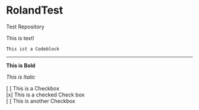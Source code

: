 RolandTest
==========

Test Repository

This is text!

```This ist a Codeblock```

------

__This is Bold__

_This is Italic_

[ ] This is a Checkbox   
[x] This is a checked Check box  
[ ] This is another Checkbox

